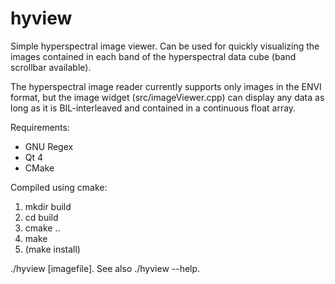 hyview
======

Simple hyperspectral image viewer. Can be used for quickly visualizing the
images contained in each band of the hyperspectral data cube (band scrollbar available).

The hyperspectral image reader currently supports only images in the ENVI
format, but the image widget (src/imageViewer.cpp) can display any data as long
as it is BIL-interleaved and contained in a continuous float array. 

Requirements:
 - GNU Regex
 - Qt 4
 - CMake

Compiled using cmake:

1. mkdir build
2. cd build 
3. cmake ..
4. make
5. (make install)

./hyview [imagefile]. See also ./hyview --help.
